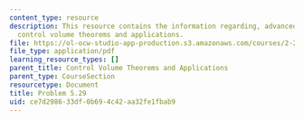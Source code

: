 ```yaml
---
content_type: resource
description: This resource contains the information regarding, advanced fluid mechanics,
  control volume theorems and applications.
file: https://ol-ocw-studio-app-production.s3.amazonaws.com/courses/2-25-advanced-fluid-mechanics-fall-2013/ce7d298633df0b694c42aa32fe1fbab9_MIT2_25F13_Shapi5.29_Probl.pdf
file_type: application/pdf
learning_resource_types: []
parent_title: Control Volume Theorems and Applications
parent_type: CourseSection
resourcetype: Document
title: Problem 5.29
uid: ce7d2986-33df-0b69-4c42-aa32fe1fbab9
---
```


